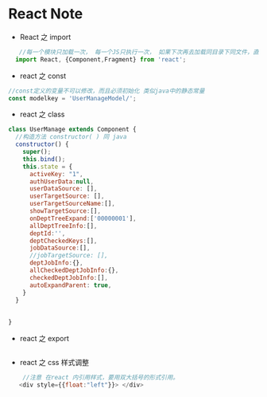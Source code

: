 # React Note 

* React 之 import

```javascript
   //每一个模块只加载一次， 每一个JS只执行一次， 如果下次再去加载同目录下同文件，直接从内存中读取。 一个模块就是一个单例，或者说就是一个对象；
  import React, {Component,Fragment} from 'react';

```

* react 之 const 

 ```javascript
 //const定义的变量不可以修改，而且必须初始化 类似java中的静态常量
const modelkey = 'UserManageModel/';

```

* react 之 class
```javascript
class UserManage extends Component {
  //构造方法 constructor( ) 同 java 
  constructor() {
    super();
    this.bind();
    this.state = {
      activeKey: "1",
      authUserData:null,
      userDataSource: [],
      userTargetSource: [],
      userTargetSourceName:[],
      showTargetSource:[],
      onDeptTreeExpand:['00000001'],
      allDeptTreeInfo:[],
      deptId:'',
      deptCheckedKeys:[],
      jobDataSource:[],
      //jobTargetSource: [],
      deptJobInfo:{},
      allCheckedDeptJobInfo:{},
      checkedDeptJobInfo:[],
      autoExpandParent: true,
    }
  }
  
  
}
```

* react 之 export
```javascript

```

* react 之 css 样式调整
```javascript
    //注意 在react 内引用样式，要用双大括号的形式引用。 
   <div style={{float:"left"}}> </div>

```



